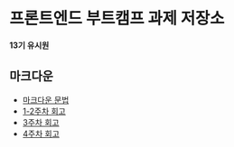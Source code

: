 # 프론트엔드 부트캠프 과제 저장소

**13기 유시원**

## 마크다운

- [마크다운 문법](./src/md/markdown.md)
- [1-2주차 회고](./src/md/retrospect.md)
- [3주차 회고](./src/avatars/avatars.md)
- [4주차 회고](./src/login/login.md)
